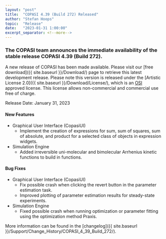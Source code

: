 ```yaml
--- 
layout: "post" 
title:  "COPASI 4.39 (Build 272) Released" 
author: "Stefan Hoops" 
topic:  "Release" 
date:   "2023-01-31 1:00:00" 
excerpt_separator: <!--more--> 
--- 
```

 
### The COPASI team announces the immediate availability of the stable release COPASI 4.39 (Build 272).
 
A new release of COPASI has been made available. Please visit our [free download]({{ site.baseurl }}/Download/) page to retrieve this latest development release. Please note this version is released under the [Artistic License 2.0]({{ site.baseurl }}/Download/License/), which is an [OSI](http://www.opensource.org/) approved license. This license allows non-commercial and commercial use free of charge. 
 
Release Date: January 31, 2023 
#### New Features
* Graphical User Interface (CopasiUI)
  * Implement the creation of expressions for sum, sum of squares, sum of absolute, and product for a selected class of objects in expression widgets.
* Simulation Engine
  * Added irreversible uni-molecular and bimolecular Arrhenius kinetic functions to build in functions.
  
#### Bug Fixes
* Graphical User Interface (CopasiUI)
  * Fix possible crash when clicking the revert button in the parameter estimation task.
  * Improved plotting of parameter estimation results for steady-state experiments.
* Simulation Engine
  * Fixed possible crash when running optimization or parameter fitting using the optimization method Praxis.

More information can be found in the 
[changelog]({{ site.baseurl }}/Support/Change_History/COPASI_4_39_Build_272/). 
